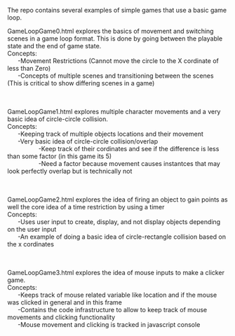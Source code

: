 The repo contains several examples of simple games that use a basic game loop.<br>

GameLoopGame0.html explores the basics of movement and switching scenes in a game loop format. This is done by going between the playable state and the end of game state. <br>
Concepts: <br>
&nbsp;&nbsp;&nbsp;&nbsp;&nbsp;&nbsp;-Movement Restrictions (Cannot move the circle to the X cordinate of less than Zero) <br>
&nbsp;&nbsp;&nbsp;&nbsp;&nbsp;&nbsp;-Concepts of multiple scenes and transitioning between the scenes (This is critical to show differing scenes in a game) <br><br><br>


GameLoopGame1.html explores multiple character movements and a very basic idea of circle-circle collision. <br>
Concepts: <br>
&nbsp;&nbsp;&nbsp;&nbsp;&nbsp;&nbsp;-Keeping track of multiple objects locations and their movement <br>
&nbsp;&nbsp;&nbsp;&nbsp;&nbsp;&nbsp;-Very basic idea of circle-circle collision/overlap <br>
&nbsp;&nbsp;&nbsp;&nbsp;&nbsp;&nbsp;&nbsp;&nbsp;&nbsp;&nbsp;&nbsp;&nbsp;&nbsp;&nbsp;&nbsp;&nbsp;&nbsp;&nbsp;-Keep track of their cordinates and see if the difference is less than some factor (in this game its 5) <br>
&nbsp;&nbsp;&nbsp;&nbsp;&nbsp;&nbsp;&nbsp;&nbsp;&nbsp;&nbsp;&nbsp;&nbsp;&nbsp;&nbsp;&nbsp;&nbsp;&nbsp;&nbsp;-Need a factor because movement causes instantces that may look perfectly overlap but is technically not<br><br><br>


GameLoopGame2.html explores the idea of firing an object to gain points as well the core idea of a time restriction by using a timer<br>
Concepts:<br>
&nbsp;&nbsp;&nbsp;&nbsp;&nbsp;&nbsp;-Uses user input to create, display, and not display objects depending on the user input <br>
&nbsp;&nbsp;&nbsp;&nbsp;&nbsp;&nbsp;-An example of doing a basic idea of circle-rectangle collision based on the x cordinates <br><br><br>


GameLoopGame3.html explores the idea of mouse inputs to make a clicker game. <br>
Concepts:<br>
&nbsp;&nbsp;&nbsp;&nbsp;&nbsp;&nbsp;-Keeps track of mouse related variable like location and if the mouse was clicked in general and in this frame<br>
&nbsp;&nbsp;&nbsp;&nbsp;&nbsp;&nbsp;-Contains the code infrastructure to allow to keep track of mouse movements and clicking functionality<br>
&nbsp;&nbsp;&nbsp;&nbsp;&nbsp;&nbsp;-Mouse movement and clicking is tracked in javascript console
